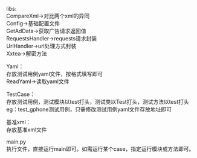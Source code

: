 libs:  
CompareXml->对比两个xml的异同  
Config->基础配置文件  
GetAdData->获取广告请求返回值  
RequestsHandler->requests请求封装  
UrlHandler->url处理方式封装  
Xxtea->解密方法  

Yaml：  
存放测试用例yaml文件，按格式填写即可  
ReadYaml->读取yaml文件  

TestCase：  
存放测试用例，测试模块以test打头，测试类以Test打头，测试方法以test打头  
eg：test_gphone测试用例，只需修改测试用例yaml文件存放地址即可

基准xml：  
存放基准xml文件  

main.py  
执行文件，直接运行main即可。如需运行某个case，指定运行模块或方法即可。